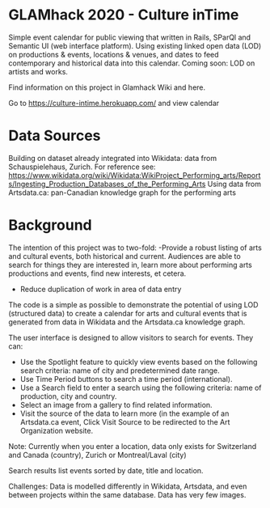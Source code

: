GLAMhack 2020 - Culture inTime
=========================
Simple event calendar for public viewing that written in Rails, SParQl and Semantic UI (web interface platform). Using existing linked open data (LOD) on productions & events, locations & venues, and dates to feed contemporary and historical data into this calendar. Coming soon: LOD on artists and works. 

Find information on this project in Glamhack Wiki and here.

Go to https://culture-intime.herokuapp.com/ and view calendar

Data Sources
=========================
Building on dataset already integrated into Wikidata: data from Schauspielehaus, Zurich. For reference see: https://www.wikidata.org/wiki/Wikidata:WikiProject_Performing_arts/Reports/Ingesting_Production_Databases_of_the_Performing_Arts
Using data from Artsdata.ca: pan-Canadian knowledge graph for the performing arts 


Background
=========================
The intention of this project was to two-fold:
-Provide a robust listing of arts and cultural events, both historical and current. Audiences are able to search for things they are interested in, learn more about performing arts productions and events, find new interests, et cetera.
- Reduce duplication of work in area of data entry


The code is a simple as possible to demonstrate the potential of using LOD (structured data) to create a calendar for arts and cultural events that is generated from data in Wikidata and the Artsdata.ca knowledge graph. 

The user interface is designed to allow visitors to search for events. They can:
- Use the Spotlight feature to quickly view events based on the following search criteria: name of city and predetermined date range.
- Use Time Period buttons to search a time period (international).
- Use a Search field to enter a search using the following criteria: name of production, city and country.
- Select an image from a gallery to find related information.
- Visit the source of the data to learn more (in the example of an Artsdata.ca event, Click Visit Source to be redirected to the Art Organization website.

Note: Currently when you enter a location, data only exists for Switzerland and Canada (country), Zurich or Montreal/Laval (city)  

Search results list events sorted by date, title and location.


Challenges: 
Data is modelled differently in Wikidata, Artsdata, and even between projects within the same database.
Data has very few images.


